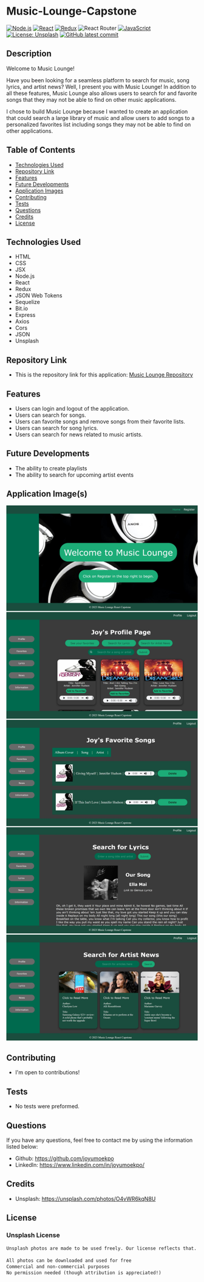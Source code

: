 # Music-Lounge-Capstone

[![Node.js](https://img.shields.io/badge/Node.js-43853D?style=for-the-badge&logo=node.js&logoColor=white)](https://nodejs.org/en/)
[![React](https://img.shields.io/badge/React-20232A?style=for-the-badge&logo=react&logoColor=61DAFB)](https://reactjs.org/)
[![Redux](https://img.shields.io/badge/Redux-593D88?style=for-the-badge&logo=redux&logoColor=white)](https://react-redux.js.org/)
![React Router](https://img.shields.io/badge/React_Router-CA4245?style=for-the-badge&logo=react-router&logoColor=white)
[![JavaScript](https://img.shields.io/badge/--F7DF1E?logo=javascript&logoColor=000)](https://www.javascript.com/)
[![License: Unsplash](https://img.shields.io/badge/License-Unsplash-green.svg)](https://opensource.org/licenses/Unsplash)
[![GitHub latest commit](https://img.shields.io/github/last-commit/JoyUmoekpo/Music-Lounge-Capstone
)](https://github.com/JoyUmoekpo/Music-Lounge-Capstone/commit/main)

## Description
Welcome to Music Lounge!

Have you been looking for a seamless platform to search for music, song lyrics, and artist news? Well, I present you with Music Lounge! In addition to all these features, Music Lounge also allows users to search for and favorite songs that they may not be able to find on other music applications.

I chose to build Music Lounge because I wanted to create an application that could search a large library of music and allow users to add songs to a personalized favorites list including songs they may not be able to find on other applications.

## Table of Contents
* [Technologies Used](#technologies-used)
* [Repository Link](#repository-link)
* [Features](#features)
* [Future Developments](#future-developments)
* [Application Images](#application-images)
* [Contributing](#contributing)
* [Tests](#tests)
* [Questions](#questions)
* [Credits](#credits)
* [License](#license)

## Technologies Used
* HTML
* CSS
* JSX
* Node.js
* React
* Redux
* JSON Web Tokens
* Sequelize
* Bit.io
* Express
* Axios
* Cors
* JSON
* Unsplash


## Repository Link
* This is the repository link for this application: [Music Lounge Repository](https://github.com/JoyUmoekpo/Music-Lounge-Capstone)

## Features
* Users can login and logout of the application.
* Users can search for songs.
* Users can favorite songs and remove songs from their favorite lists.
* Users can search for song lyrics.
* Users can search for news related to music artists.

## Future Developments
* The ability to create playlists
* The ability to search for upcoming artist events

## Application Image(s)
![Homepage](./src/assets/homepage.jpg)
![Profile Page](./src/assets/profile.jpg)
![Favorites Page](./src/assets/favorites.jpg)
![Lyrics Page](./src/assets/lyrics.jpg)
![News Page](./src/assets/news.jpg)

## Contributing
* I'm open to contributions!

## Tests
* No tests were preformed.

## Questions
If you have any questions, feel free to contact me by using the information listed below:

* Github: https://github.com/joyumoekpo
* LinkedIn: https://www.linkedin.com/in/joyumoekpo/

## Credits
* Unsplash: https://unsplash.com/photos/O4vWR6kqN8U

## License
### Unsplash License

```
Unsplash photos are made to be used freely. Our license reflects that.

All photos can be downloaded and used for free
Commercial and non-commercial purposes
No permission needed (though attribution is appreciated!)
```
